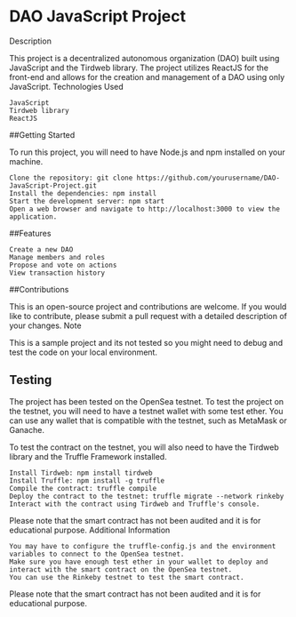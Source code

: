 # DAO JavaScript Project
Description

This project is a decentralized autonomous organization (DAO) built using JavaScript and the Tirdweb library. The project utilizes ReactJS for the front-end and allows for the creation and management of a DAO using only JavaScript.
Technologies Used

    JavaScript
    Tirdweb library
    ReactJS

##Getting Started

To run this project, you will need to have Node.js and npm installed on your machine.

    Clone the repository: git clone https://github.com/yourusername/DAO-JavaScript-Project.git
    Install the dependencies: npm install
    Start the development server: npm start
    Open a web browser and navigate to http://localhost:3000 to view the application.

##Features

    Create a new DAO
    Manage members and roles
    Propose and vote on actions
    View transaction history

##Contributions

This is an open-source project and contributions are welcome. If you would like to contribute, please submit a pull request with a detailed description of your changes.
Note

This is a sample project and its not tested so you might need to debug and test the code on your local environment.

## Testing

The project has been tested on the OpenSea testnet. To test the project on the testnet, you will need to have a testnet wallet with some test ether. You can use any wallet that is compatible with the testnet, such as MetaMask or Ganache.

To test the contract on the testnet, you will also need to have the Tirdweb library and the Truffle Framework installed.

    Install Tirdweb: npm install tirdweb
    Install Truffle: npm install -g truffle
    Compile the contract: truffle compile
    Deploy the contract to the testnet: truffle migrate --network rinkeby
    Interact with the contract using Tirdweb and Truffle's console.

Please note that the smart contract has not been audited and it is for educational purpose.
Additional Information

    You may have to configure the truffle-config.js and the environment variables to connect to the OpenSea testnet.
    Make sure you have enough test ether in your wallet to deploy and interact with the smart contract on the OpenSea testnet.
    You can use the Rinkeby testnet to test the smart contract.

Please note that the smart contract has not been audited and it is for educational purpose.
